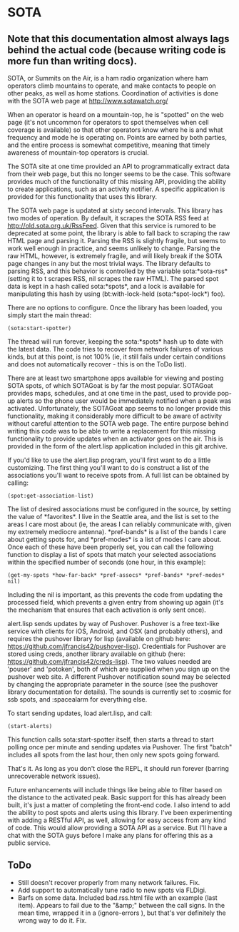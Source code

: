 # SOTA

## Note that this documentation almost always lags behind the actual code (because writing code is more fun than writing docs).

SOTA, or Summits on the Air, is a ham radio organization where ham operators climb mountains to operate, and make contacts to people on other peaks, as well as home stations. Coordination of activities is done with the SOTA web page at http://www.sotawatch.org/

When an operator is heard on a mountain-top, he is "spotted" on the web page (it's not uncommon for operators to spot themselves when cell coverage is available) so that other operators know where he is and what frequency and mode he is operating on. Points are earned by both parties, and the entire process is somewhat competitive, meaning that timely awareness of mountain-top operators is crucial.

The SOTA site at one time provided an API to programmatically extract data from their web page, but this no longer seems to be the case. This software provides much of the functionality of this missing API, providing the ability to create applications, such as an activity notifier. A specific application is provided for this functionality that uses this library.

The SOTA web page is updated at sixty second intervals. This library has two modes of operation. By default, it scrapes the SOTA RSS feed at http://old.sota.org.uk/RssFeed. Given that this service is rumored to be deprecated at some point, the library is able to fall back to scraping the raw HTML page and parsing it. Parsing the RSS is slightly fragile, but seems to work well enough in practice, and seems unlikely to change. Parsing the raw HTML, however, is extremely fragile, and will likely break if the SOTA page changes in any but the most trivial ways. The library defaults to parsing RSS, and this behavior is controlled by the variable sota:\*sota-rss\* (setting it to t scrapes RSS, nil scrapes the raw HTML). The parsed spot data is kept in a hash called sota:\*spots\*, and a lock is available for manipulating this hash by using (bt:with-lock-held (sota:\*spot-lock\*) foo).

There are no options to configure. Once the library has been loaded, you simply start the main thread:

```
(sota:start-spotter)
```

The thread will run forever, keeping the sota:\*spots\* hash up to date with the latest data. The code tries to recover from network failures of various kinds, but at this point, is not 100% (ie, it still fails under certain conditions and does not automatically recover - this is on the ToDo list).

 There are at least two smartphone apps available for viewing and posting SOTA spots, of which SOTAGoat is by far the most popular. SOTAGoat provides maps, schedules, and at one time in the past, used to provide pop-up alerts so the phone user would be immediately notified when a peak was activated. Unfortunately, the SOTAGoat app seems to no longer provide this functionality, making it considerably more difficult to be aware of activity without careful attention to the SOTA web page. The entire purpose behind writing this code was to be able to write a replacement for this missing functionality to provide updates when an activator goes on the air. This is provided in the form of the alert.lisp application included in this git archive.

If you'd like to use the alert.lisp program, you'll first want to do a little customizing. The first thing you'll want to do is construct a list of the associations you'll want to receive spots from. A full list can be obtained by calling:

```
(spot:get-association-list)
```

The list of desired associations must be configured in the source, by setting the value of \*favorites\*. I live in the Seattle area, and the list is set to the areas I care most about (ie, the areas I can reliably communicate with, given my extremely mediocre antenna). \*pref-bands\* is a list of the bands I care about getting spots for, and \*pref-modes\* is a list of modes I care about. Once each of these have been properly set, you can call the following function to display a list of spots that match your selected associations within the specified number of seconds (one hour, in this example):

```
(get-my-spots *how-far-back* *pref-assocs* *pref-bands* *pref-modes* nil)
```

Including the nil is important, as this prevents the code from updating the processed field, which prevents a given entry from showing up again (it's the mechanism that ensures that each activation is only sent once).

alert.lisp sends updates by way of Pushover. Pushover is a free text-like service with clients for iOS, Android, and OSX (and probably others), and requires the pushover library for lisp (available on github here:  https://github.com/jfrancis42/pushover-lisp). Credentials for Pushover are stored using creds, another library available on github (here: https://github.com/jfrancis42/creds-lisp). The two values needed are 'pouser' and 'potoken', both of which are supplied when you sign up on the pushover web site. A different Pushover notification sound may be selected by changing the appropriate parameter in the source (see the pushover library documentation for details). The sounds is currently set to :cosmic for ssb spots, and :spacealarm for everything else.

To start sending updates, load alert.lisp, and call:

```
(start-alerts)
```

This function calls sota:start-spotter itself, then starts a thread to start polling once per minute and sending updates via Pushover. The first "batch" includes all spots from the last hour, then only new spots going forward.

That's it. As long as you don't close the REPL, it should run forever (barring unrecoverable network issues).

Future enhancements will include things like being able to filter based on the distance to the activated peak. Basic support for this has already been built, it's just a matter of completing the front-end code. I also intend to add the ability to post spots and alerts using this library. I've been experimenting with adding a RESTful API, as well, allowing for easy access from any kind of code. This would allow providing a SOTA API as a service. But I'll have a chat with the SOTA guys before I make any plans for offering this as a public service.

## ToDo

* Still doesn't recover properly from many network failures. Fix.
* Add support to automatically tune radio to new spots via FLDigi.
* Barfs on some data. Included bad.rss.html file with an example (last item). Appears to fail due to the "\&amp;" between the call signs. In the mean time, wrapped it in a (ignore-errors ), but that's ver definitely the wrong way to do it. Fix.
